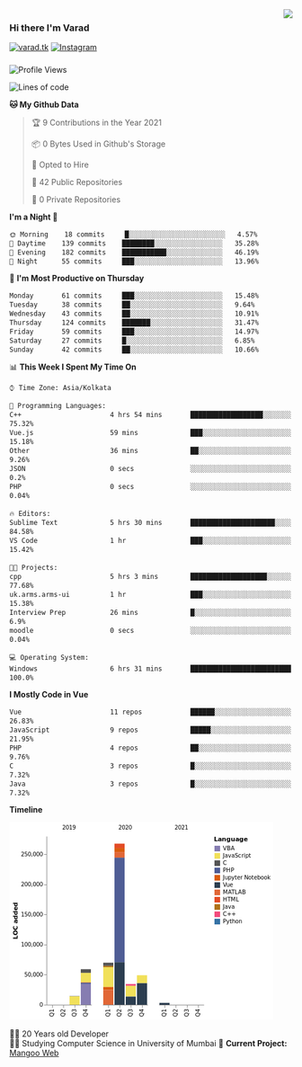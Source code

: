 <img align='right' src="https://github-readme-stats.vercel.app/api?username=varadp2000&show_icons=true">

### Hi there I'm Varad

[![varad.tk](https://img.shields.io/static/v1?label=varad.tk&message=%20&color=yellow&logo=&style=flat-square&logoColor=white)](https://varad.tk/)
[![Instagram](https://img.shields.io/static/v1?label=Instagram&message=%20&color=orange&logo=Instagram&style=flat-square&logoColor=white)](https://www.instagram.com/varad.r.p/)

###
###
###

<!--START_SECTION:waka-->
![Profile Views](http://img.shields.io/badge/Profile%20Views-0-blue)

![Lines of code](https://img.shields.io/badge/From%20Hello%20World%20I%27ve%20Written-508555%20lines%20of%20code-blue)

**🐱 My Github Data** 

> 🏆 9 Contributions in the Year 2021
 > 
> 📦 0 Bytes Used in Github's Storage 
 > 
> 💼 Opted to Hire
 > 
> 📜 42 Public Repositories 
 > 
> 🔑 0 Private Repositories  
 > 
**I'm a Night 🦉** 

```text
🌞 Morning    18 commits     █░░░░░░░░░░░░░░░░░░░░░░░░   4.57% 
🌆 Daytime    139 commits    ████████░░░░░░░░░░░░░░░░░   35.28% 
🌃 Evening    182 commits    ███████████░░░░░░░░░░░░░░   46.19% 
🌙 Night      55 commits     ███░░░░░░░░░░░░░░░░░░░░░░   13.96%

```
📅 **I'm Most Productive on Thursday** 

```text
Monday       61 commits     ███░░░░░░░░░░░░░░░░░░░░░░   15.48% 
Tuesday      38 commits     ██░░░░░░░░░░░░░░░░░░░░░░░   9.64% 
Wednesday    43 commits     ██░░░░░░░░░░░░░░░░░░░░░░░   10.91% 
Thursday     124 commits    ███████░░░░░░░░░░░░░░░░░░   31.47% 
Friday       59 commits     ███░░░░░░░░░░░░░░░░░░░░░░   14.97% 
Saturday     27 commits     █░░░░░░░░░░░░░░░░░░░░░░░░   6.85% 
Sunday       42 commits     ██░░░░░░░░░░░░░░░░░░░░░░░   10.66%

```


📊 **This Week I Spent My Time On** 

```text
⌚︎ Time Zone: Asia/Kolkata

💬 Programming Languages: 
C++                      4 hrs 54 mins       ██████████████████░░░░░░░   75.32% 
Vue.js                   59 mins             ███░░░░░░░░░░░░░░░░░░░░░░   15.18% 
Other                    36 mins             ██░░░░░░░░░░░░░░░░░░░░░░░   9.26% 
JSON                     0 secs              ░░░░░░░░░░░░░░░░░░░░░░░░░   0.2% 
PHP                      0 secs              ░░░░░░░░░░░░░░░░░░░░░░░░░   0.04%

🔥 Editors: 
Sublime Text             5 hrs 30 mins       █████████████████████░░░░   84.58% 
VS Code                  1 hr                ███░░░░░░░░░░░░░░░░░░░░░░   15.42%

🐱‍💻 Projects: 
cpp                      5 hrs 3 mins        ███████████████████░░░░░░   77.68% 
uk.arms.arms-ui          1 hr                ███░░░░░░░░░░░░░░░░░░░░░░   15.38% 
Interview Prep           26 mins             █░░░░░░░░░░░░░░░░░░░░░░░░   6.9% 
moodle                   0 secs              ░░░░░░░░░░░░░░░░░░░░░░░░░   0.04%

💻 Operating System: 
Windows                  6 hrs 31 mins       █████████████████████████   100.0%

```

**I Mostly Code in Vue** 

```text
Vue                      11 repos            ██████░░░░░░░░░░░░░░░░░░░   26.83% 
JavaScript               9 repos             █████░░░░░░░░░░░░░░░░░░░░   21.95% 
PHP                      4 repos             ██░░░░░░░░░░░░░░░░░░░░░░░   9.76% 
C                        3 repos             █░░░░░░░░░░░░░░░░░░░░░░░░   7.32% 
Java                     3 repos             █░░░░░░░░░░░░░░░░░░░░░░░░   7.32%

```


**Timeline**

![Chart not found](https://raw.githubusercontent.com/varadp2000/varadp2000/master/charts/bar_graph.png) 


<!--END_SECTION:waka-->


👨‍💻 20 Years old Developer  
👨‍🎓 Studying Computer Science in University of Mumbai
🚧 **Current Project:** [Mangoo Web](https://github.com/varadp2000/mongoo-web)
